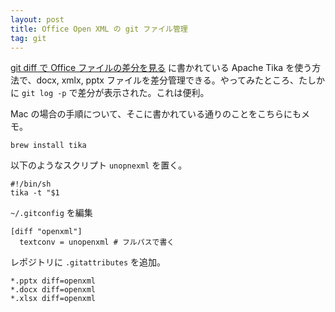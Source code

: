 ```yaml
---
layout: post
title: Office Open XML の git ファイル管理
tag: git
---
```

[git diff で Office ファイルの差分を見る](http://qiita.com/shuhei/items/6a18d968051378d7ac1a) に書かれている Apache Tika を使う方法で、docx, xmlx, pptx ファイルを差分管理できる。やってみたところ、たしかに ```git log -p``` で差分が表示された。これは便利。

Mac の場合の手順について、そこに書かれている通りのことをこちらにもメモ。

~~~~
brew install tika
~~~~

以下のようなスクリプト `unopnexml` を置く。

~~~~
#!/bin/sh
tika -t "$1
~~~~

```~/.gitconfig``` を編集

~~~~
[diff "openxml"]
  textconv = unopenxml # フルパスで書く
~~~~

レポジトリに ```.gitattributes``` を追加。

~~~~
*.pptx diff=openxml
*.docx diff=openxml
*.xlsx diff=openxml
~~~~

